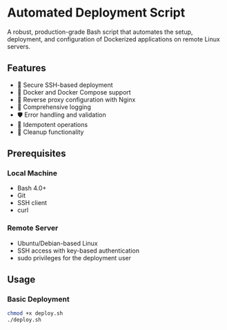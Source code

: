 # Automated Deployment Script

A robust, production-grade Bash script that automates the setup, deployment, and configuration of Dockerized applications on remote Linux servers.

## Features

- 🔐 Secure SSH-based deployment
- 🐳 Docker and Docker Compose support
- 🔄 Reverse proxy configuration with Nginx
- 📝 Comprehensive logging
- 🛡️ Error handling and validation
- 🔄 Idempotent operations
- 🧹 Cleanup functionality

## Prerequisites

### Local Machine
- Bash 4.0+
- Git
- SSH client
- curl

### Remote Server
- Ubuntu/Debian-based Linux
- SSH access with key-based authentication
- sudo privileges for the deployment user

## Usage

### Basic Deployment
```bash
chmod +x deploy.sh
./deploy.sh